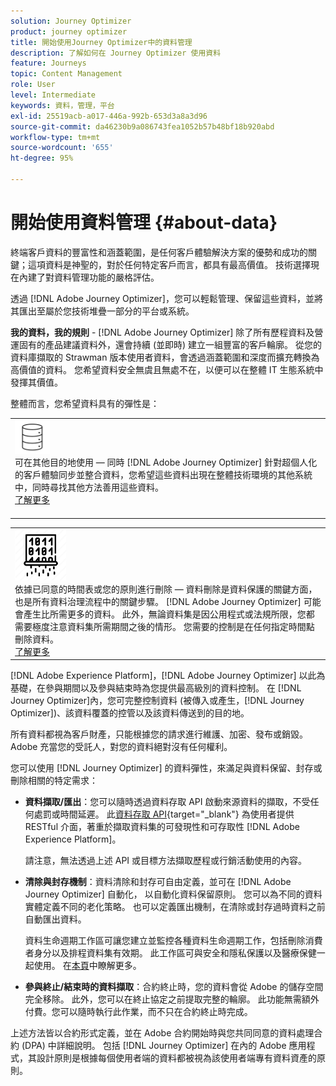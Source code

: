 ```yaml
---
solution: Journey Optimizer
product: journey optimizer
title: 開始使用Journey Optimizer中的資料管理
description: 了解如何在 Journey Optimizer 使用資料
feature: Journeys
topic: Content Management
role: User
level: Intermediate
keywords: 資料，管理，平台
exl-id: 25519acb-a017-446a-992b-653d3a8a3d96
source-git-commit: da46230b9a086743fea1052b57b48bf18b920abd
workflow-type: tm+mt
source-wordcount: '655'
ht-degree: 95%

---
```


# 開始使用資料管理 {#about-data}

終端客戶資料的豐富性和涵蓋範圍，是任何客戶體驗解決方案的優勢和成功的關鍵；這項資料是神聖的，對於任何特定客戶而言，都具有最高價值。 技術選擇現在內建了對資料管理功能的嚴格評估。

透過 [!DNL Adobe Journey Optimizer]，您可以輕鬆管理、保留這些資料，並將其匯出至屬於您技術堆疊一部分的平台或系統。 

**我的資料，我的規則** - [!DNL Adobe Journey Optimizer] 除了所有歷程資料及營運固有的產品建議資料外，還會持續 (並即時) 建立一組豐富的客戶輪廓。 從您的資料庫擷取的 Strawman 版本使用者資料，會透過涵蓋範圍和深度而擴充轉換為高價值的資料。 您希望資料安全無虞且無處不在，以便可以在整體 IT 生態系統中發揮其價值。

整體而言，您希望資料具有的彈性是：


<table style="table-layout:fixed">
<tr style="border: 0;">
  <td>
    <div><img alt="目的地" src="assets/do-not-localize/dest.png" /> 
    <br>可在其他目的地使用 — 同時 [!DNL Adobe Journey Optimizer] 針對超個人化的客戶體驗同步並整合資料，您希望這些資料出現在整體技術環境的其他系統中，同時尋找其他方法善用這些資料。
    <div>
     <a href="../integrations/ajo-integrations.md">了解更多</a></div>
    </div>
    <br>
  </td>
</tr>
</table>

<!--td>
    <div><img alt="retention" src="assets/do-not-localize/retention.png" />  
    <br>Retained for a stipulated duration – Industry or regional regulations (such as GDPR or CCPA) or internal data governance policies stipulate how long or how short a duration, data needs to be maintained or archived in Adobe Experience Platform Data Lake. <a href="../privacy/get-started-privacy.md">Learn more</a></div>
  </td>
</tr>
<tr style="border: 0;"-->
<table style="table-layout:fixed">
<tr style="border: 0;">
  <td>
    <div><img alt="原則" src="assets/do-not-localize/policy.png" /> 
    <br>依據已同意的時間表或您的原則進行刪除 — 資料刪除是資料保護的關鍵方面，也是所有資料治理流程中的關鍵步驟。 [!DNL Adobe Journey Optimizer] 可能會產生比所需更多的資料。 此外，無論資料集是因公用程式或法規所限，您都需要極度注意資料集所需期間之後的情形。 您需要的控制是在任何指定時間點刪除資料。 
    </div>
      <div>
     <a href="../privacy/data-hygiene.md">了解更多</a></div>
    </div>
  </td>
</tr>
</table>

[!DNL Adobe Experience Platform]，[!DNL Adobe Journey Optimizer] 以此為基礎，在參與期間以及參與結束時為您提供最高級別的資料控制。 在 [!DNL Journey Optimizer]內，您可完整控制資料 (被傳入或產生，[!DNL Journey Optimizer])、該資料覆蓋的控管以及該資料傳送到的目的地。

所有資料都視為客戶財產，只能根據您的請求進行維護、加密、發布或銷毀。 Adobe 充當您的受託人，對您的資料絕對沒有任何權利。

您可以使用 [!DNL Journey Optimizer] 的資料彈性，來滿足與資料保留、封存或刪除相關的特定需求：

* **資料擷取/匯出**：您可以隨時透過資料存取 API 啟動來源資料的擷取，不受任何處罰或時間延遲。 此[資料存取 API](https://experienceleague.adobe.com/zh-hant/docs/experience-platform/data-access/api){target="_blank"} 為使用者提供 RESTful 介面，著重於擷取資料集的可發現性和可存取性 [!DNL Adobe Experience Platform]。<!--In the future (on roadmap), you can use file-based destinations to export and migrate log data from Adobe Journey Optimizer. -->

  請注意，無法透過上述 API 或目標方法擷取歷程或行銷活動使用的內容。

<!--
* **Profile Service Data Retention**: For Behavioral and Time series data appended to any Profile, you may choose to use Journey Optimizer's default setting of retaining this data for up to 91 days from the date of its addition to a Profile, or until an alternative time-period selected by the you. The time that Adobe keeps this data varies from contract to contract, and is outlined in an organization's data retention policy.

  Learn more about Experience Event expirations in [Adobe Experience Platform documentation](https://experienceleague.adobe.com/docs/experience-platform/profile/event-expirations.html){target="_blank"}.
-->

* **清除與封存機制**：資料清除和封存可自由定義，並可在 [!DNL Adobe Journey Optimizer] 自動化， 以自動化資料保留原則。 您可以為不同的資料實體定義不同的老化策略。 也可以定義匯出機制，在清除或封存過時資料之前自動匯出資料。

  資料生命週期工作區可讓您建立並監控各種資料生命週期工作，包括刪除消費者身分以及排程資料集有效期。 此工作區可與安全和隱私保護以及醫療保健一起使用。 在[本頁](../privacy/data-hygiene.md)中瞭解更多。

<!--
* **Data Lake and Deletions**: Customer Data stored in the Data Lake can be retained by Journey Optimizer:
    
    * for 7 days to facilitate the onboarding of Customer Data into the Profile Services, after which it may be permanently deleted, or
    * until chosen to be deleted by you

-->

* **參與終止/結束時的資料擷取**：合約終止時，您的資料會從 Adobe 的儲存空間完全移除。 此外，您可以在終止協定之前提取完整的輪廓。 此功能無需額外付費。您可以隨時執行此作業，而不只在合約終止時完成。

上述方法皆以合約形式定義，並在 Adobe 合約開始時與您共同同意的資料處理合約 (DPA) 中詳細說明。 包括 [!DNL Journey Optimizer] 在內的 Adobe 應用程式，其設計原則是根據每個使用者端的資料都被視為該使用者端專有資料資產的原則。
